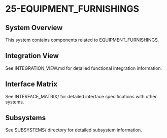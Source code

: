 # 25-EQUIPMENT_FURNISHINGS

## System Overview
This system contains components related to EQUIPMENT_FURNISHINGS.

## Integration View
See INTEGRATION_VIEW.md for detailed functional integration information.

## Interface Matrix
See INTERFACE_MATRIX/ for detailed interface specifications with other systems.

## Subsystems
See SUBSYSTEMS/ directory for detailed subsystem information.
